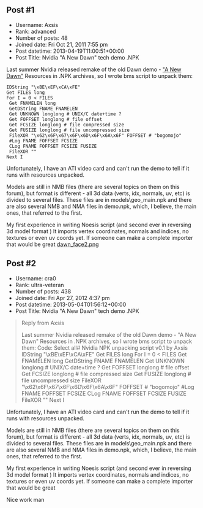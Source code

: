 ## Post #1
- Username: Axsis
- Rank: advanced
- Number of posts: 48
- Joined date: Fri Oct 21, 2011 7:55 pm
- Post datetime: 2013-04-19T11:00:51+00:00
- Post Title: Nvidia "A New Dawn" tech demo .NPK

Last summer Nvidia released remake of the old Dawn demo - ["A New Dawn"](http://www.geforce.com/games-applications/pc-applications/a-new-dawn)
Resources in .NPK archives, so I wrote bms script to unpack them:

```
IDString "\xBE\xEF\xCA\xFE"
Get FILES long
For I = 0 < FILES
 Get FNAMELEN long
 GetDString FNAME FNAMELEN
 Get UNKNOWN longlong # UNIX/C date+time ?
 Get FOFFSET longlong # file offset
 Get FCSIZE longlong # file compressed size
 Get FUSIZE longlong # file uncompressed size
 FileXOR "\x62\x6F\x67\x6F\x6D\x6F\x6A\x6F" FOFFSET # "bogomojo"
 #Log FNAME FOFFSET FCSIZE
 CLog FNAME FOFFSET FCSIZE FUSIZE
 FileXOR ""
Next I

```

Unfortunately, I have an ATI video card and can't run the demo to tell if it runs with resources unpacked.

Models are still in NMB files (there are several topics on them on this forum), but format is different - all 3d data (verts, idx, normals, uv, etc) is divided to several files. These files are in models\geo_main.npk and there are also several NMB and NMA files in demo.npk, which, I believe, the main ones, that referred to the first.

My first experience in writing Noesis script (and second ever in reversing 3d model format )
It imports vertex coordinates, normals and indices, no textures or even uv coords yet.
If someone can make a complete importer that would be great 
[dawn_face2.png](https://xentaxbackup.github.io/file/6344_dawn_face2.png)
## Post #2
- Username: cra0
- Rank: ultra-veteran
- Number of posts: 438
- Joined date: Fri Apr 27, 2012 4:37 pm
- Post datetime: 2013-05-04T01:56:12+00:00
- Post Title: Nvidia "A New Dawn" tech demo .NPK

> Reply from Axsis
>
> Last summer Nvidia released remake of the old Dawn demo - "A New Dawn"
Resources in .NPK archives, so I wrote bms script to unpack them:
Code: Select all# Nvidia NPK unpacking script v0.1 by Axsis
IDString "\xBE\xEF\xCA\xFE"
Get FILES long
For I = 0 < FILES
 Get FNAMELEN long
 GetDString FNAME FNAMELEN
 Get UNKNOWN longlong # UNIX/C date+time ?
 Get FOFFSET longlong # file offset
 Get FCSIZE longlong # file compressed size
 Get FUSIZE longlong # file uncompressed size
 FileXOR "\x62\x6F\x67\x6F\x6D\x6F\x6A\x6F" FOFFSET # "bogomojo"
 #Log FNAME FOFFSET FCSIZE
 CLog FNAME FOFFSET FCSIZE FUSIZE
 FileXOR ""
Next I

Unfortunately, I have an ATI video card and can't run the demo to tell if it runs with resources unpacked.

Models are still in NMB files (there are several topics on them on this forum), but format is different - all 3d data (verts, idx, normals, uv, etc) is divided to several files. These files are in models\geo_main.npk and there are also several NMB and NMA files in demo.npk, which, I believe, the main ones, that referred to the first.

My first experience in writing Noesis script (and second ever in reversing 3d model format )
It imports vertex coordinates, normals and indices, no textures or even uv coords yet.
If someone can make a complete importer that would be great

Nice work man
